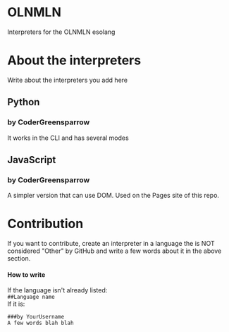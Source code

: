 # OLNMLN
Interpreters for the OLNMLN esolang

# About the interpreters
Write about the interpreters you add here

## Python
### by CoderGreensparrow
It works in the CLI and has several modes

## JavaScript
### by CoderGreensparrow
A simpler version that can use DOM. Used on the Pages site of this repo.<br>

# Contribution
If you want to contribute, create an interpreter in a language the is NOT considered "Other" by GitHub and write a few words about it in the above section.<br>
#### How to write
If the language isn't already listed:<br>
`##Language name`<br>
If it is:<br>
```
###by YourUsername
A few words blah blah
```
